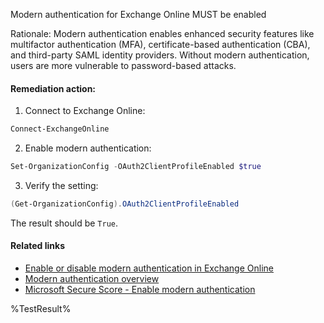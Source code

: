 Modern authentication for Exchange Online MUST be enabled

Rationale: Modern authentication enables enhanced security features like multifactor authentication (MFA), certificate-based authentication (CBA), and third-party SAML identity providers. Without modern authentication, users are more vulnerable to password-based attacks.

#### Remediation action:

1. Connect to Exchange Online:
```powershell
Connect-ExchangeOnline
```

2. Enable modern authentication:
```powershell
Set-OrganizationConfig -OAuth2ClientProfileEnabled $true
```

3. Verify the setting:
```powershell
(Get-OrganizationConfig).OAuth2ClientProfileEnabled
```
The result should be `True`.

#### Related links

* [Enable or disable modern authentication in Exchange Online](https://learn.microsoft.com/en-us/exchange/clients-and-mobile-in-exchange-online/enable-or-disable-modern-authentication-in-exchange-online)
* [Modern authentication overview](https://learn.microsoft.com/en-us/microsoft-365/enterprise/modern-auth-for-office-2013-and-2016)
* [Microsoft Secure Score - Enable modern authentication](https://security.microsoft.com/securescore)

<!--- Results --->
%TestResult%